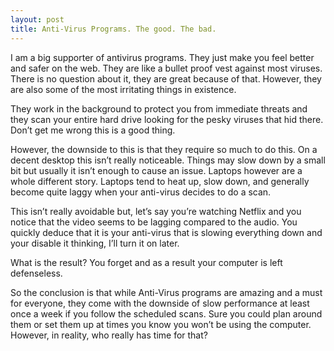 ```yaml
---
layout: post
title: Anti-Virus Programs. The good. The bad.
---
```


I am a big supporter of antivirus programs. They just make you feel better and safer on the web. They are like a bullet proof vest against most viruses. There is no question about it, they are great because of that. However, they are also some of the most irritating things in existence. 

They work in the background to protect you from immediate threats and they scan your entire hard drive looking for the pesky viruses that hid there. Don’t get me wrong this is a good thing. 

However, the downside to this is that they require so much to do this. On a decent desktop this isn’t really noticeable. Things may slow down by a small bit but usually it isn’t enough to cause an issue. Laptops however are a whole different story. Laptops tend to heat up, slow down, and generally become quite laggy when your anti-virus decides to do a scan. 

This isn’t really avoidable but, let’s say you’re watching Netflix and you notice that the video seems to be lagging compared to the audio. You quickly deduce that it is your anti-virus that is slowing everything down and your disable it thinking, I’ll turn it on later. 

What is the result? You forget and as a result your computer is left defenseless. 

So the conclusion is that while Anti-Virus programs are amazing and a must for everyone, they come with the downside of slow performance at least once a week if you follow the scheduled scans. Sure you could plan around them or set them up at times you know you won’t be using the computer. However, in reality, who really has time for that?
